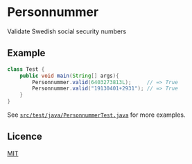 # Personnummer

Validate Swedish social security numbers 

## Example

```java
class Test {
    public void main(String[] args){
        Personnummer.valid(6403273813L);     // => True
        Personnummer.valid("19130401+2931"); // => True 
    }
}
```

See [`src/test/java/PersonnummerTest.java`](src/test/java/PersonnummerTest.java) for more examples.

## Licence

[MIT](LICENCE)

